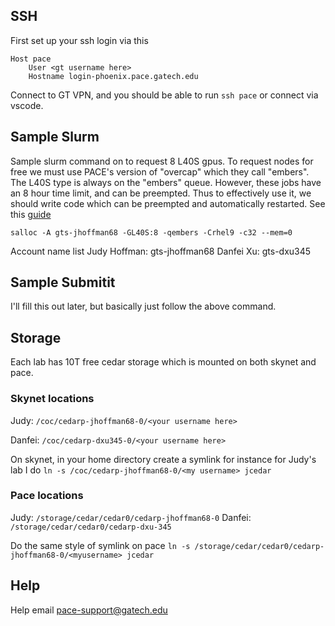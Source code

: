 ## SSH
First set up your ssh login via this

```
Host pace
    User <gt username here>
    Hostname login-phoenix.pace.gatech.edu
```

Connect to GT VPN, and you should be able to run `ssh pace` or connect via vscode.

## Sample Slurm
Sample slurm command on to request 8 L40S gpus.  To request nodes for free we must use PACE's version of "overcap" which they call "embers".  The L40S type is always on the "embers" queue.  However, these jobs have an 8 hour time limit, and can be preempted.  Thus to effectively use it, we should write code which can be preempted and automatically restarted.  See this [guide](https://github.com/erikwijmans/skynet-overcap-example)

```
salloc -A gts-jhoffman68 -GL40S:8 -qembers -Crhel9 -c32 --mem=0
```

Account name list
Judy Hoffman: gts-jhoffman68
Danfei Xu: gts-dxu345

## Sample Submitit
I'll fill this out later, but basically just follow the above command.

## Storage
Each lab has 10T free cedar storage which is mounted on both skynet and pace.  

### Skynet locations
Judy: `/coc/cedarp-jhoffman68-0/<your username here>`

Danfei: `/coc/cedarp-dxu345-0/<your username here>`

On skynet, in your home directory create a symlink for instance for Judy's lab I do `ln -s /coc/cedarp-jhoffman68-0/<my username> jcedar`

### Pace locations
Judy: `/storage/cedar/cedar0/cedarp-jhoffman68-0`
Danfei: `/storage/cedar/cedar0/cedarp-dxu-345`

Do the same style of symlink on pace `ln -s /storage/cedar/cedar0/cedarp-jhoffman68-0/<myusername> jcedar`


## Help
Help email
pace-support@gatech.edu
